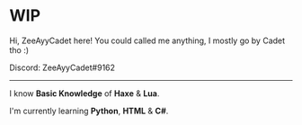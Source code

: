 # WIP
Hi, ZeeAyyCadet here! 
You could called me anything, I mostly go by Cadet tho :)

Discord: ZeeAyyCadet#9162

----------------------------------------------

I know **Basic Knowledge** of **Haxe** & **Lua**.

I'm currently learning **Python**, **HTML** & **C#**.


<!--
**ZeeAyyCadet/ZeeAyyCadet** is a ✨ _special_ ✨ repository because its `README.md` (this file) appears on your GitHub profile.

Here are some ideas to get you started:

- 🔭 I’m currently working on ...
- 🌱 I’m currently learning ...
- 👯 I’m looking to collaborate on ...
- 🤔 I’m looking for help with ...
- 💬 Ask me about ...
- 📫 How to reach me: ...
- 😄 Pronouns: ...
- ⚡ Fun fact: ...
-->
